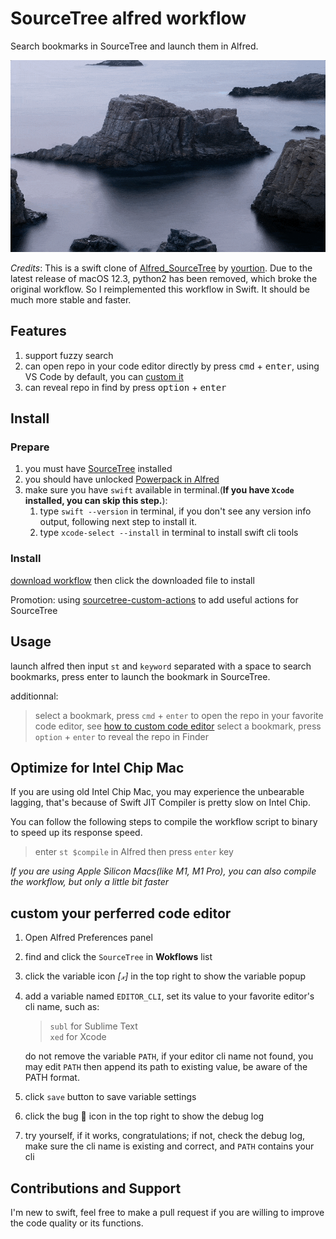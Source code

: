 # SourceTree alfred workflow
Search bookmarks in SourceTree and launch them in Alfred.

![usage demo](assets/usage-demo.gif)

*Credits*: This is a swift clone of [Alfred_SourceTree](https://github.com/yourtion/Alfred_SourceTree) by [yourtion](https://github.com/yourtion). Due to the latest release of macOS 12.3, python2 has been removed, which broke the original workflow. So I reimplemented this workflow in Swift. It should be much more stable and faster.

## Features
1. support fuzzy search
2. can open repo in your code editor directly by press <kbd>cmd</kbd> + <kbd>enter</kbd>, using VS Code by default, you can [custom it](#custom-your-perferred-code-editor)
3. can reveal repo in find by press <kbd>option</kbd> + <kbd>enter</kbd>


## Install
### Prepare
1. you must have [SourceTree](https://www.sourcetreeapp.com/) installed
2. you should have unlocked [Powerpack in Alfred](https://www.alfredapp.com/powerpack/)
3. make sure you have `swift` available in terminal.(**If you have `Xcode` installed, you can skip this step.**):
   1. type `swift --version` in terminal, if you don't see any version info output, following next step to install it.
   2. type `xcode-select --install` in terminal to install swift cli tools


### Install

[download workflow](https://github.com/oe/sourcetree-alfred-workflow/raw/main/SourceTree.alfredworkflow) then click the downloaded file to install

Promotion: using [sourcetree-custom-actions](https://github.com/oe/sourcetree-custom-actions) to add useful actions for SourceTree

## Usage

launch alfred then input `st` and `keyword` separated with a space to search bookmarks, press enter to launch the bookmark in SourceTree.

additionnal:
> select a bookmark,  press `cmd` + `enter` to open the repo in your favorite code editor, see [how to custom code editor](#custom-your-perferred-code-editor)
> select a bookmark,  press `option` + `enter` to reveal the repo in Finder


## Optimize for Intel Chip Mac
If you are using old Intel Chip Mac, you may experience the unbearable lagging, that's because of Swift JIT Compiler is pretty slow on Intel Chip.

You can follow the following steps to compile the workflow script to binary to speed up its response speed.

> enter `st $compile` in Alfred then press `enter` key

*If you are using Apple Silicon Macs(like M1, M1 Pro), you can also compile the workflow, but only a little bit faster*


## custom your perferred code editor
1. Open Alfred Preferences panel
2. find and click the `SourceTree` in **Wokflows** list
3. click the variable icon *[𝓍]* in the top right to show the variable popup
4. add a variable named `EDITOR_CLI`, set its value to your favorite editor's cli name, such as:
	> `subl` for Sublime Text  
	> `xed` for Xcode  
   
   do not remove the variable `PATH`, if your editor cli name not
	found, you may edit `PATH` then append its path to existing
	value, be aware of the PATH format.  
   
5. click `save` button to save variable settings
6. click the bug 🐞 icon in the top right to show the debug log
7. try yourself, if it works, congratulations; if not, check the debug log, make sure the cli name is existing and correct, and `PATH` contains your cli

## Contributions and Support
I'm new to swift, feel free to make a pull request if you are willing to improve the code quality or its functions.
